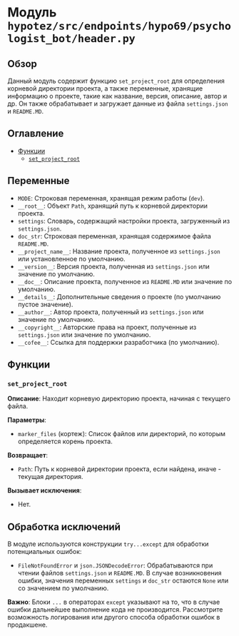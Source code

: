 # Модуль `hypotez/src/endpoints/hypo69/psychologist_bot/header.py`

## Обзор

Данный модуль содержит функцию `set_project_root` для определения корневой директории проекта, а также переменные, хранящие информацию о проекте, такие как название, версия, описание, автор и др. Он также обрабатывает и загружает данные из файла `settings.json` и `README.MD`.

## Оглавление

- [Функции](#функции)
    - [`set_project_root`](#set_project_root)

## Переменные

- `MODE`: Строковая переменная, хранящая режим работы (`dev`).
- `__root__`: Объект `Path`, хранящий путь к корневой директории проекта.
- `settings`: Словарь, содержащий настройки проекта, загруженный из `settings.json`.
- `doc_str`: Строковая переменная, хранящая содержимое файла `README.MD`.
- `__project_name__`: Название проекта, полученное из `settings.json` или установленное по умолчанию.
- `__version__`: Версия проекта, полученная из `settings.json` или значение по умолчанию.
- `__doc__`: Описание проекта, полученное из `README.MD` или значение по умолчанию.
- `__details__`: Дополнительные сведения о проекте (по умолчанию пустое значение).
- `__author__`: Автор проекта, полученный из `settings.json` или значение по умолчанию.
- `__copyright__`: Авторские права на проект, полученные из `settings.json` или значение по умолчанию.
- `__cofee__`: Ссылка для поддержки разработчика (по умолчанию).


## Функции

### `set_project_root`

**Описание**: Находит корневую директорию проекта, начиная с текущего файла.

**Параметры**:
- `marker_files` (кортеж): Список файлов или директорий, по которым определяется корень проекта.

**Возвращает**:
- `Path`: Путь к корневой директории проекта, если найдена, иначе - текущая директория.

**Вызывает исключения**:
- Нет.


## Обработка исключений

В модуле используются конструкции `try...except` для обработки потенциальных ошибок:

- `FileNotFoundError` и `json.JSONDecodeError`: Обрабатываются при чтении файлов `settings.json` и `README.MD`.  В случае возникновения ошибки, значения переменных `settings` и `doc_str` остаются `None` или со значением по умолчанию.

**Важно**:  Блоки `...` в операторах `except` указывают на то, что в случае ошибки дальнейшее выполнение кода не производится.  Рассмотрите возможность логирования или другого способа обработки ошибок в продакшене.